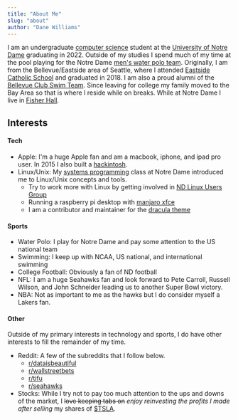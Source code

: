 ```yaml
---
title: "About Me"
slug: "about"
author: "Dane Williams"
---
```


I am an undergraduate [computer science](https://cse.nd.edu/) student at the [University of Notre Dame](https://www.nd.edu/) graduating in 2022. Outside of my studies I spend much of my time at the pool playing for the Notre Dame [men's water polo team](http://sites.nd.edu/waterpolo/). Originally, I am from the Bellevue/Eastside area of Seattle, where I attended [Eastside Catholic School](https://www.eastsidecatholic.org/) and graduated in 2018. I am also a proud alumni of the [Bellevue Club Swim Team](https://www.teamunify.com/team/onsbcst/page/home). Since leaving for college my family moved to the Bay Area so that is where I reside while on breaks. While at Notre Dame I live in [Fisher Hall](https://fisher.nd.edu/#/). 


## Interests
#### Tech
* Apple: I'm a huge Apple fan and am a macbook, iphone, and ipad pro user. In 2015 I also built a [hackintosh](https://www.tonymacx86.com/).
* Linux/Unix: My [systems programming](https://www3.nd.edu/~pbui/teaching/cse.20289.sp20/) class at Notre Dame introduced me to Linux/Unix concepts and tools. 
	- Try to work more with Linux by getting involved in [ND Linux Users Group](https://ndlug.org/)
	- Running a raspberry pi desktop with [manjaro xfce](https://manjaro.org/download/#raspberry-pi-4-xfce)
	- I am a contributor and maintainer for the [dracula theme](https://draculatheme.com/tmux)
#### Sports
* Water Polo: I play for Notre Dame and pay some attention to the US national team
* Swimming: I keep up with NCAA, US national, and international swimming
* College Football: Obviously a fan of ND football
* NFL: I am a huge Seahawks fan and look forward to Pete Carroll, Russell Wilson, and John Schneider leading us to another Super Bowl victory.
* NBA: Not as important to me as the hawks but I do consider myself a Lakers fan.
#### Other
Outside of my primary interests in technology and sports, I do have other interests to fill the remainder of my time.
* Reddit: A few of the subreddits that I follow below.
	- [r/dataisbeautiful](https://www.reddit.com/r/dataisbeautiful/)
	- [r/wallstreetbets](https://www.reddit.com/r/wallstreetbets/)
	- [r/tifu](https://www.reddit.com/r/tifu/)
	- [r/seahawks](https://www.reddit.com/r/Seahawks/)
* Stocks: While I try not to pay too much attention to the ups and downs of the market, I ~~love keeping tabs on~~ *enjoy reinvesting the profits I made after selling* my shares of [$TSLA](https://www.google.com/search?q=%24tsla).
